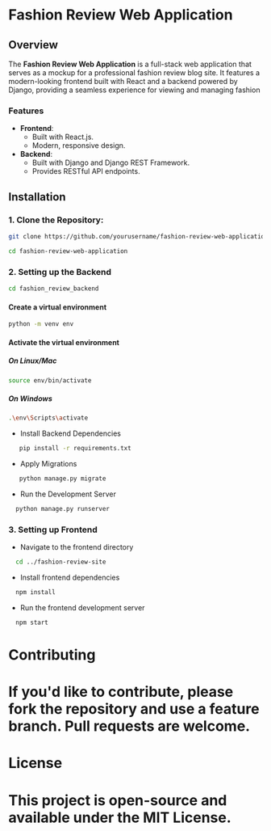 # Fashion Review Web Application

## Overview

The **Fashion Review Web Application** is a full-stack web application that serves as a mockup for a professional fashion review blog site. It features a modern-looking frontend built with React and a backend powered by Django, providing a seamless experience for viewing and managing fashion 

### Features

- **Frontend**: 
  - Built with React.js.
  - Modern, responsive design.
- **Backend**:
  - Built with Django and Django REST Framework.
  - Provides RESTful API endpoints.

## Installation

### 1. Clone the Repository:
   ```bash
   git clone https://github.com/yourusername/fashion-review-web-application.git

   cd fashion-review-web-application
```

### 2. Setting up the Backend

   ```bash
   cd fashion_review_backend
   ```
   #### Create a virtual environment
   ```bash
   python -m venv env
   ```
   #### Activate the virtual environment
   
   ##### On Linux/Mac
   ```bash
   source env/bin/activate
  ```
   
   ##### On Windows
   ```bash
   .\env\Scripts\activate
  ```


  - Install Backend Dependencies
  ```bash
     pip install -r requirements.txt
```

  - Apply Migrations
  ```bash
     python manage.py migrate
```

  - Run the Development Server
  ```bash
    python manage.py runserver
```
    
### 3. Setting up Frontend
   - Navigate to the frontend directory
   ```bash
     cd ../fashion-review-site
```
   
   - Install frontend dependencies
   ```bash
     npm install
```

   - Run the frontend development server
   ```bash
     npm start
```

# Contributing
# If you'd like to contribute, please fork the repository and use a feature branch. Pull requests are welcome.

# License
# This project is open-source and available under the MIT License.


